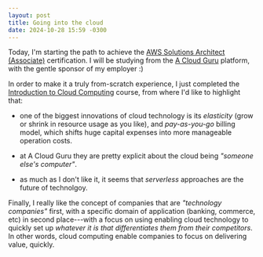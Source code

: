```yaml
---
layout: post
title: Going into the cloud
date: 2024-10-28 15:59 -0300
---
```

Today, I'm starting the path to achieve the [AWS Solutions Architect (Associate)](https://aws.amazon.com/es/certification/certified-solutions-architect-associate/) certification. I will be studying from the [A Cloud Guru](https://www.pluralsight.com/cloud-guru) platform, with the gentle sponsor of my employer :)

In order to make it a truly from-scratch experience, I just completed the [Introduction to Cloud Computing](https://learn.acloud.guru/course/intro-cloud-computing/) course, from where I'd like to highlight that:

* one of the biggest innovations of cloud technology is its *elasticity* (grow
or shrink in resource usage as you like), and *pay-as-you-go* billing model,
which shifts huge capital expenses into more manageable operation costs.

* at A Cloud Guru they are pretty explicit about the cloud being *"someone
else's computer"*.

* as much as I don't like it, it seems that *serverless* approaches are the
future of technolgoy.

Finally, I really like the concept of companies that are *"technology
companies"* first, with a specific domain of application (banking, commerce,
etc) in second place---with a focus on using enabling cloud technology to
quickly set up *whatever it is that differentiates them from their
competitors*. In other words, cloud computing enable companies to focus on
delivering value, quickly.
